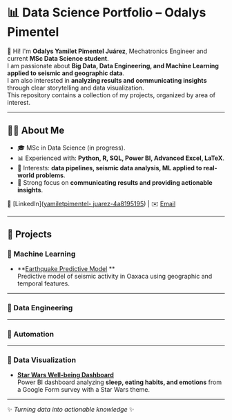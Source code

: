 # 📊 Data Science Portfolio – Odalys Pimentel  

👋 Hi! I'm **Odalys Yamilet Pimentel Juárez**, Mechatronics Engineer and current **MSc Data Science student**.  
I am passionate about **Big Data, Data Engineering, and Machine Learning applied to seismic and geographic data**.  
I am also interested in **analyzing results and communicating insights** through clear storytelling and data visualization.  
This repository contains a collection of my projects, organized by area of interest.  

---

## 🧑‍💻 About Me  
- 🎓 MSc in Data Science (in progress).    
- 📊 Experienced with: **Python, R, SQL, Power BI, Advanced Excel, LaTeX**.  
- 🚀 Interests: **data pipelines, seismic data analysis, ML applied to real-world problems**.  
- 🎯 Strong focus on **communicating results and providing actionable insights**.  

🔗 [LinkedIn]([yamiletpimentel-
juarez-4a8195195](https://www.linkedin.com/in/yamilet-pimentel-juarez-4a8195195/)) | ✉️ [Email](odalyspimentel0@gmail.com)  

---

## 🚀 Projects  

### 🔹 Machine Learning  
- **[Earthquake Predictive Model](Machine%20Learning/Zonas%20de%20Riesgo%20Sísmico/)
**  
  Predictive model of seismic activity in Oaxaca using geographic and temporal features.  

---

### 🔹 Data Engineering  


---
### 🔹 Automation


---

### 🔹 Data Visualization  
- **[Star Wars Well-being Dashboard](./visualizations/powerbi-wellbeing-starwars/)**  
  Power BI dashboard analyzing **sleep, eating habits, and emotions** from a Google Form survey with a Star Wars theme.  


---

✨ *Turning data into actionable knowledge* ✨  


